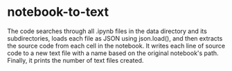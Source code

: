 # notebook-to-text

The code searches through all .ipynb files in the data directory and its subdirectories, loads each file as JSON using json.load(), and then extracts the source code from each cell in the notebook. It writes each line of source code to a new text file with a name based on the original notebook's path. Finally, it prints the number of text files created.
